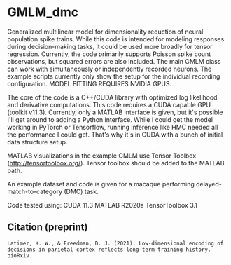 # GMLM_dmc
Generalized multilinear model for dimensionality reduction of neural population spike trains.
While this code is intended for modeling responses during decision-making tasks, it could be used more broadly for tensor regression.
Currently, the code primarily supports Poisson spike count observations, but squared errors are also included.
The main GMLM class can work with simultaneously or independently recorded neurons. The example scripts currently only show the setup for the individual recording configuration.
MODEL FITTING REQUIRES NVIDIA GPUS.

The core of the code is a C++/CUDA library with optimized log likelihood and derivative computations.
This code requires a CUDA capable GPU (toolkit v11.3).
Currently, only a MATLAB interface is given, but it's possible I'll get around to adding a Python interface.
While I could get the model working in PyTorch or Tensorflow, running inference like HMC needed all the performance I could get. That's why it's in CUDA with a bunch of initial data structure setup.

MATLAB visualizations in the example GMLM use Tensor Toolbox (http://tensortoolbox.org/).
Tensor toolbox should be added to the MATLAB path.

An example dataset and code is given for a macaque performing delayed-match-to-category (DMC) task.

Code tested using:
CUDA 11.3
MATLAB R2020a
TensorToolbox 3.1

## Citation (preprint)
```
Latimer, K. W., & Freedman, D. J. (2021). Low-dimensional encoding of decisions in parietal cortex reflects long-term training history. bioRxiv.
```
